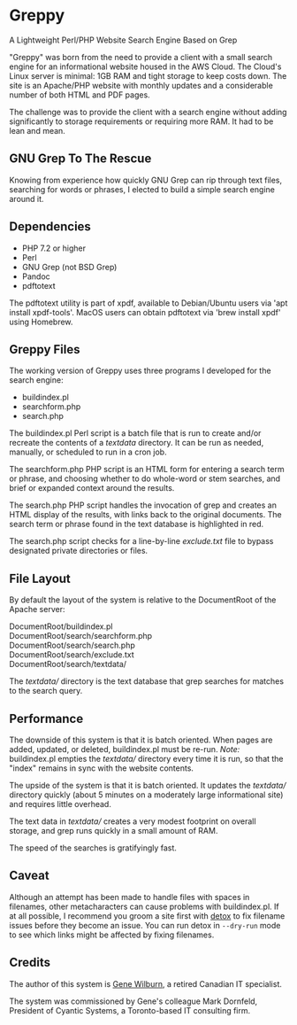 # Greppy
A Lightweight Perl/PHP Website Search Engine Based on Grep

"Greppy" was born from the need to provide a client with a small search engine for an informational website housed in the AWS Cloud. The Cloud's Linux server is minimal: 1GB RAM and tight storage to keep costs down. The site is an Apache/PHP website with monthly updates and a considerable number of both HTML and PDF pages.

The challenge was to provide the client with a search engine without adding significantly to storage requirements or requiring more RAM. It had to be lean and mean.

## GNU Grep To The Rescue

Knowing from experience how quickly GNU Grep can rip through text files, searching for words or phrases, I elected to build a simple search engine around it.

## Dependencies

- PHP 7.2 or higher
- Perl
- GNU Grep (not BSD Grep)
- Pandoc
- pdftotext

The pdftotext utility is part of xpdf, available to Debian/Ubuntu users via 'apt install xpdf-tools'. MacOS users can obtain pdftotext via 'brew install xpdf' using Homebrew.


## Greppy Files

The working version of Greppy uses three programs I developed for the search engine:

- buildindex.pl
- searchform.php
- search.php

The buildindex.pl Perl script is a batch file that is run to create and/or recreate the contents of a *textdata* directory. It can be run as needed, manually, or scheduled to run in a cron job.

The searchform.php PHP script is an HTML form for entering a search term or phrase, and choosing whether to do whole-word or stem searches, and brief or expanded context around the results.

The search.php PHP script handles the invocation of grep and creates an HTML display of the results, with links back to the original documents. The search term or phrase found in the text database is highlighted in red.

The search.php script checks for a line-by-line *exclude.txt* file to bypass designated private directories or files.

## File Layout

By default the layout of the system is relative to the DocumentRoot of the Apache server:

DocumentRoot/buildindex.pl  
DocumentRoot/search/searchform.php  
DocumentRoot/search/search.php  
DocumentRoot/search/exclude.txt  
DocumentRoot/search/textdata/  

The *textdata/* directory is the text database that grep searches for matches to the search query.

## Performance

The downside of this system is that it is batch oriented. When pages are added, updated, or deleted, buildindex.pl must be re-run. *Note:* buildindex.pl empties the *textdata/* directory every time it is run, so that the "index" remains in sync with the website contents.

The upside of the system is that it is batch oriented. It updates the *textdata/* directory quickly (about 5 minutes on a moderately large informational site) and requires little overhead.

The text data in *textdata/* creates a very modest footprint on overall storage, and grep runs quickly in a small amount of RAM.

The speed of the searches is gratifyingly fast.

## Caveat

Although an attempt has been made to handle files with spaces in filenames, other metacharacters can cause problems with buildindex.pl. If at all possible, I recommend you groom a site first with [detox](https://github.com/dharple/detox) to fix filename issues before they become an issue. You can run detox in `--dry-run` mode to see which links might be affected by fixing filenames.

## Credits

The author of this system is [Gene Wilburn](https:genewilburn.com), a retired Canadian IT specialist.

The system was commissioned by Gene's colleague Mark Dornfeld, President of Cyantic Systems, a Toronto-based IT consulting firm.
